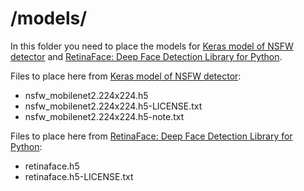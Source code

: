 # /models/

In this folder you need to place the models for [Keras model of NSFW detector](https://github.com/GantMan/nsfw_model) and 
[RetinaFace: Deep Face Detection Library for Python](https://github.com/serengil/retinaface).


Files to place here from [Keras model of NSFW detector](https://github.com/GantMan/nsfw_model):
* nsfw_mobilenet2.224x224.h5
* nsfw_mobilenet2.224x224.h5-LICENSE.txt
* nsfw_mobilenet2.224x224.h5-note.txt

Files to place here from [RetinaFace: Deep Face Detection Library for Python](https://github.com/serengil/retinaface):
* retinaface.h5
* retinaface.h5-LICENSE.txt
